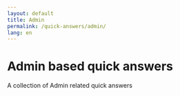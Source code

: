 ```yaml
---
layout: default
title: Admin
permalink: /quick-answers/admin/
lang: en
---
```


Admin based quick answers
=====

A collection of Admin related quick answers
